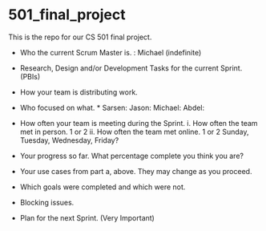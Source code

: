 # 501_final_project

This is the repo for our CS 501 final project.

- Who the current Scrum Master is. : Michael (indefinite)
- Research, Design and/or Development Tasks for the current Sprint. (PBIs)
- How your team is distributing work.
- Who focused on what. *
		            Sarsen:
		            Jason:
		            Michael:
		            Abdel: 
- How often your team is meeting during the Sprint.
    i. How often the team met in person. 1 or 2
    ii. How often the team met online. 1 or 2
    Sunday, Tuesday, Wednesday, Friday?
    
- Your progress so far.  What percentage complete you think you are?

- Your use cases from part a, above.  They may change as you proceed.
- Which goals were completed and which were not.
- Blocking issues.
- Plan for the next Sprint. (Very Important)
